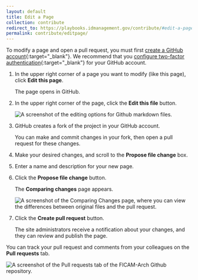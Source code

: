 ```yaml
---
layout: default
title: Edit a Page
collection: contribute
redirect_to: https://playbooks.idmanagement.gov/contribute/#edit-a-page
permalink: contribute/editpage/
---
```


To modify a page and open a pull request, you must first [create a GitHub account](https://github.com/join){:target="_blank"}. We recommend that you [configure two-factor authentication](https://help.github.com/en/articles/configuring-two-factor-authentication){:target="_blank"} for your GitHub account.

1. In the upper right corner of a page you want to modify (like this page), click **Edit this page**.

	The page opens in GitHub.
	
2. In the upper right corner of the page, click the **Edit this file** button.

	![A screenshot of the editing options for Github markdown files.]({{site.baseurl}}/img/contribute/EditThisFile.png)
	
3. GitHub creates a fork of the project in your GitHub account.

	You can make and commit changes in your fork, then open a pull request for these changes.
	
4. Make your desired changes, and scroll to the **Propose file change** box.

5. Enter a name and description for your new page.

6. Click the **Propose file change** button.

	The **Comparing changes** page appears.
	
	![A screenshot of the Comparing Changes page, where you can view the differences between original files and the pull request.]({{site.baseurl}}/img/contribute/ComparingChanges.png)
	
7. Click the **Create pull request** button.

	The site administrators receive a notification about your changes, and they can review and publish the page.
	
You can track your pull request and comments from your colleagues on the **Pull requests** tab.

![A screenshot of the Pull requests tab of the FICAM-Arch Github repository.]({{site.baseurl}}/img/contribute/PullRequests.png)
